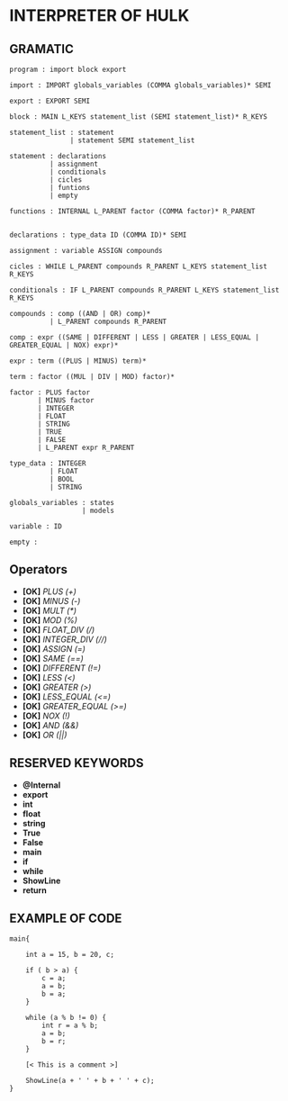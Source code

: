 # INTERPRETER OF HULK

## GRAMATIC

```
program : import block export

import : IMPORT globals_variables (COMMA globals_variables)* SEMI

export : EXPORT SEMI

block : MAIN L_KEYS statement_list (SEMI statement_list)* R_KEYS

statement_list : statement
               | statement SEMI statement_list

statement : declarations
          | assignment
          | conditionals
          | cicles
          | funtions
          | empty

functions : INTERNAL L_PARENT factor (COMMA factor)* R_PARENT


declarations : type_data ID (COMMA ID)* SEMI

assignment : variable ASSIGN compounds

cicles : WHILE L_PARENT compounds R_PARENT L_KEYS statement_list R_KEYS

conditionals : IF L_PARENT compounds R_PARENT L_KEYS statement_list R_KEYS

compounds : comp ((AND | OR) comp)*
          | L_PARENT compounds R_PARENT

comp : expr ((SAME | DIFFERENT | LESS | GREATER | LESS_EQUAL | GREATER_EQUAL | NOX) expr)*

expr : term ((PLUS | MINUS) term)*

term : factor ((MUL | DIV | MOD) factor)*

factor : PLUS factor
       | MINUS factor
       | INTEGER 
       | FLOAT 
       | STRING
       | TRUE
       | FALSE
       | L_PARENT expr R_PARENT

type_data : INTEGER 
          | FLOAT 
          | BOOL 
          | STRING

globals_variables : states
                  | models

variable : ID

empty : 
```

## Operators

- **[OK]** _PLUS (+)_
- **[OK]** _MINUS (-)_
- **[OK]** _MULT (*)_
- **[OK]** _MOD (%)_
- **[OK]** _FLOAT_DIV (/)_
- **[OK]** _INTEGER_DIV (//)_
- **[OK]** _ASSIGN (=)_
- **[OK]** _SAME (==)_
- **[OK]** _DIFFERENT (!=)_
- **[OK]** _LESS (<)_
- **[OK]** _GREATER (>)_
- **[OK]** _LESS_EQUAL (<=)_
- **[OK]** _GREATER_EQUAL (>=)_
- **[OK]** _NOX (!)_
- **[OK]** _AND (&&)_
- **[OK]** _OR (||)_

## RESERVED KEYWORDS
- **@Internal**
- **export**
- **int**
- **float**
- **string**
- **True**
- **False**
- **main**
- **if**
- **while**
- **ShowLine**
- **return**

## EXAMPLE OF CODE

```
main{

    int a = 15, b = 20, c;

    if ( b > a) {
        c = a;
        a = b;
        b = a;
    }

    while (a % b != 0) {
        int r = a % b;
        a = b;
        b = r;
    }

    [< This is a comment >]

    ShowLine(a + ' ' + b + ' ' + c);
}
```
